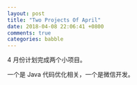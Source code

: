 ```yaml
---
layout: post
title: "Two Projects Of April"
date: 2018-04-08 22:06:41 +0800
comments: true
categories: babble
---
```


4 月份计划完成两个小项目。

一个是 Java 代码优化相关，一个是微信开发。
